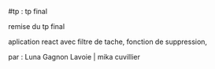 #tp : tp final

remise du tp final

aplication react avec filtre de tache, fonction de suppression, 


par : Luna Gagnon Lavoie | mika cuvillier
